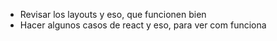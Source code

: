 
- Revisar los layouts y eso, que funcionen bien
- Hacer algunos casos de react y eso, para ver com funciona